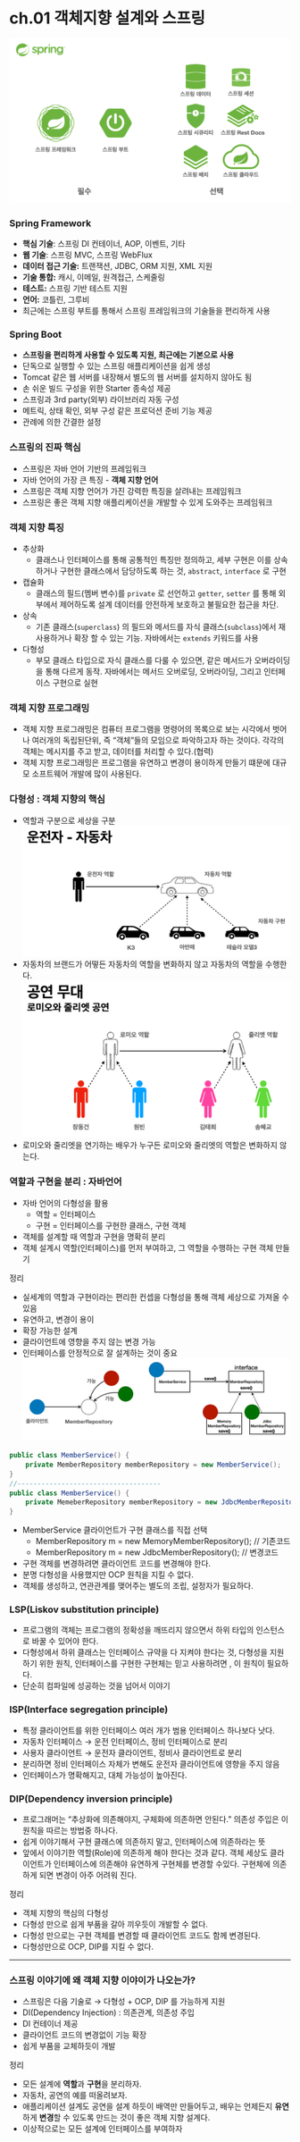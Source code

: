# ch.01 객체지향 설계와 스프링 

![](../imgs/스프링핵심원리기본편/스프링종류.png)
### Spring Framework
- **핵심 기술**: 스프링 DI 컨테이너, AOP, 이벤트, 기타
- **웹 기술**: 스프링 MVC, 스프링 WebFlux
- **데이터 접근 기술:** 트랜잭션, JDBC, ORM 지원, XML 지원
- **기술 통합:** 캐시, 이메일, 원격접근, 스케줄링
- **테스트:** 스프링 기반 테스트 지원
- **언어:** 코틀린, 그루비
- 최근에는 스프링 부트를 통해서 스프링 프레임워크의 기술들을 편리하게 사용

### Spring Boot

- **스프링을 편리하게 사용할 수 있도록 지원, 최근에는 기본으로 사용**
- 단독으로 실행할 수 있는 스프링 애플리케이션을 쉽게 생성
- Tomcat 같은 웹 서버를 내장해서 별도의 웹 서버를 설치하지 않아도 됨
- 손 쉬운 빌드 구성을 위한 Starter 종속성 제공
- 스프링과 3rd party(외부) 라이브러리 자동 구성
- 메트릭, 상태 확인, 외부 구성 같은 프로덕션 준비 기능 제공
- 관례에 의한 간결한 설정

### 스프링의 진짜 핵심

- 스프링은 자바 언어 기반의 프레임워크
- 자바 언어의 가장 큰 특징 - **객체 지향 언어**
- 스프링은 객체 지향 언어가 가진 강력한 특징을 살려내는 프레임워크
- 스프링은 좋은 객체 지향 애플리케이션을 개발할 수 있게 도와주는 프레임워크

### **객체 지향 특징**

- 추상화
    - 클래스나 인터페이스를 통해 공통적인 특징만 정의하고, 세부 구현은 이를 상속하거나 구현한 클래스에서 담당하도록 하는 것, `abstract`, `interface` 로 구현
- 캡슐화
    - 클래스의 필드(멤버 변수)를 `private` 로 선언하고 `getter`, `setter` 를 통해 외부에서 제어하도록 설계 데이터를 안전하게 보호하고 불필요한 접근을 차단.
- 상속
    - 기존 클래스(`superclass`) 의 필드와 메서드를 자식 클래스(`subclass`)에서 재사용하거나 확장 할 수 있는 기능. 자바에서는 `extends` 키워드를 사용
- 다형성
    - 부모 클래스 타입으로 자식 클래스를 다룰 수 있으면, 같은 메서드가 오버라이딩을 통해 다르게 동작.
      자바에서는 메서드 오버로딩, 오버라이딩, 그리고 인터페이스 구현으로 실현

### 객체 지향 프로그래밍

- 객체 지향 프로그래밍은 컴퓨터 프로그램을 명령어의 목록으로 보는 시각에서 벗어나 여러개의 독립된단위, 즉 “객체”들의 모임으로 파악하고자 하는 것이다. 각각의 객체는 메시지를 주고 받고, 데이터를 처리할 수 있다.(협력)
- 객체 지향 프로그래밍은 프로그램을 유연하고 변경이 용이하게 만들기 떄문에 대규모 소프트웨어 개발에 많이 사용된다.

### **다형성** : **객체 지향의 핵심**

- 역할과 구분으로 세상을 구분
![](../imgs/스프링핵심원리기본편/역할_자동차.png)
- 자동차의 브랜드가 어떻든 자동차의 역할을 변화하지 않고 자동차의 역할을 수행한다.
  ![](../imgs/스프링핵심원리기본편/역할_공연.png)
- 로미오와 줄리엣을 연기하는 배우가 누구든 로미오와 줄리엣의 역할은 변화하지 않는다.

### 역할과 구현을 분리 : 자바언어

- 자바 언어의 다형성을 활용
    - 역할 = 인터페이스
    - 구현 = 인터페이스를 구현한 클래스, 구현 객체
- 객체를 설계할 때 역할과 구현을 명확히 분리
- 객체 설계시 역할(인터페이스)를 먼저 부여하고, 그 역할을 수행하는 구현 객체 만들기

정리

- 실세계의 역할과 구현이라는 편리한 컨셉을 다형성을 통해 객체 세상으로 가져올 수 있음
- 유연하고, 변경이 용이
- 확장 가능한 설계
- 클라이언트에 영향을 주지 않는 변경 가능
- 인터페이스를 안정적으로 잘 설계하는 것이 중요
![](../imgs/스프링핵심원리기본편/역할구현분리.png)
```java
public class MemberService() {
    private MemberRepository memberRepository = new MemberService();
}
//------------------------------------
public class MemberService() {
    private MemeberRepository memberRepository = new JdbcMemberRepository(); 
}
```
- MemberService 클라이언트가 구현 클래스를 직접 선택
    - MemberRepository m = new MemoryMemberRepository(); // 기존코드
    - MemberRepository m = new JdbcMemberRepository();      // 변경코드
- 구현 객체를 변경하려면 클라이언트 코드를 변경해야 한다.
- 분명 다형성을 사용했지만 OCP 원칙을 지킬 수 없다.
- 객체를 생성하고, 연관관계를 맺어주는 별도의 조립, 설정자가 필요하다.

### LSP(Liskov substitution principle)

- 프로그램의 객체는 프로그램의 정확성을 깨뜨리지 않으면서 하위 타입의 인스턴스로 바꿀 수 있어야 한다.
- 다형성에서 하위 클래스는 인터페이스 규약을 다 지켜야 한다는 것, 다형성을 지원하기 위한 원칙, 인터페이스를 구현한 구현체는 믿고 사용하려면 , 이 원칙이 필요하다.
- 단순히 컴파일에 성공하는 것을 넘어서 이야기

### ISP(Interface segregation principle)

- 특정 클라이언트를 위한 인터페이스 여러 개가 범용 인터페이스 하나보다 낫다.
- 자동차 인터페이스 → 운전 인터페이스, 정비 인터페이스로 분리
- 사용자 클라이언트 → 운전자 클라이언트, 정비사 클라이언트로 분리
- 분리하면 정비 인터페이스 자체가 변해도 운전자 클라이언트에 영향을 주지 않음
- 인터페이스가 명확해지고, 대체 가능성이 높아진다.

### DIP(Dependency inversion principle)

- 프로그래머는 “추상화에 의존해야지, 구체화에 의존하면 안된다.” 의존성 주입은 이 원칙을 따르는 방법중 하나다.
- 쉽게 이야기해서 구현 클래스에 의존하지 말고, 인터페이스에 의존하라는 뜻
- 앞에서 이야기한 역할(Role)에 의존하게 해야 한다는 것과 같다. 객체 세상도 클라이언트가 인터페이스에 의존해야 유연하게 구현체를 변경할 수있다. 구현체에 의존하게 되면 변경이 아주 어려워 진다.

정리

- 객체 지향의 핵심의 다형성
- 다형성 만으로 쉽게 부품을 갈아 끼우듯이 개발할 수 없다.
- 다형성 만으로는 구현 객체를 변경할 때 클라이언트 코드도 함께 변경된다.
- 다형성만으로 OCP, DIP를  지킬 수 없다.

---

### 스프링 이야기에 왜 객체 지향 이야이가 나오는가?

- 스프링은 다음 기술로 → 다형성 + OCP, DIP 를 가능하게 지원
- DI(Dependency Injection) : 의존관계, 의존성 주입
- DI 컨테이너 제공
- 클라이언트 코드의 변경없이 기능 확장
- 쉽게 부품을 교체하듯이 개발

정리

- 모든 설계에 **역할**과 **구현**을 분리하자.
- 자동차, 공연의 예를 떠올려보자.
- 애플리케이션 설계도 공연을 설계 하듯이 배역만 만들어두고, 배우는 언제든지 **유연**하게 **변경**할 수 있도록 만드는 것이 좋은 객체 지향 설계다.
- 이상적으로는 모든 설계에 인터페이스를 부여하자